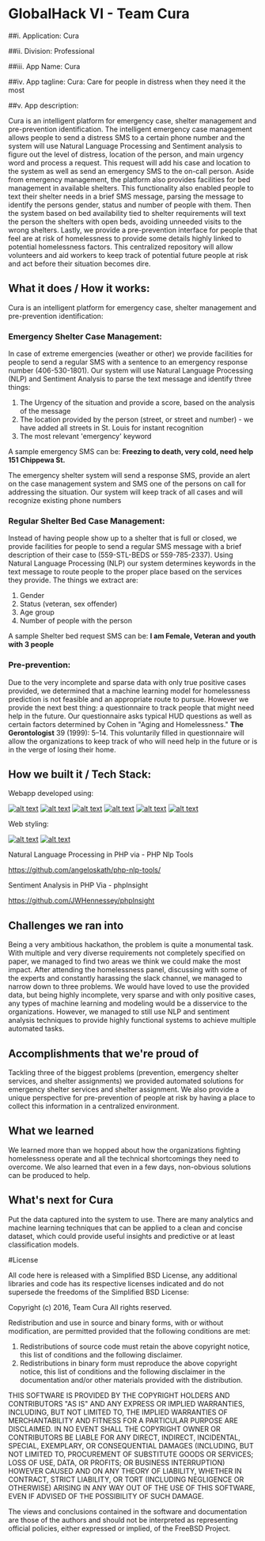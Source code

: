 # GlobalHack VI - Team Cura

##i. Application: Cura

##ii. Division: Professional

##iii. App Name: Cura

##iv. App tagline: Cura: Care for people in distress when they need it the most

##v. App description:

Cura is an intelligent platform for emergency case, shelter management and pre-prevention identification. The intelligent emergency case management allows people to send a distress SMS to a certain phone number and the system will use Natural Language Processing and Sentiment analysis to figure out the level of distress, location of the person, and main urgency word and process a request. This request will add his case and location to the system as well as send an emergency SMS to the on-call person. Aside from emergency management, the platform also provides facilities for bed management in available shelters. This functionality also enabled people to text their shelter needs in a brief SMS message, parsing the message to identify the persons gender, status and number of people with them. Then the system based on bed availability tied to shelter requirements will text the person the shelters with open beds, avoiding unneeded visits to the wrong shelters. Lastly, we provide a pre-prevention interface for people that feel are at risk of homelessness to provide some details highly linked to potential homelessness factors. This centralized repository will allow volunteers and aid workers to keep track of potential future people at risk and act before their situation becomes dire.

## What it does / How it works:

Cura is an intelligent platform for emergency case, shelter management and pre-prevention identification:

### Emergency Shelter Case Management:

In case of extreme emergencies (weather or other) we provide facilities for people to send a regular SMS with a sentence to an emergency response number (406-530-1801). Our system will use Natural Language Processing (NLP) and Sentiment Analysis to parse the text message and identify three things: 
1. The Urgency of the situation and provide a score, based on the analysis of the message
2. The location provided by the person (street, or street and number) - we have added all streets in St. Louis for instant recognition
3. The most relevant 'emergency' keyword

A sample emergency SMS can be: **Freezing to death, very cold, need help 151 Chippewa St.**

The emergency shelter system will send a response SMS, provide an alert on the case management system and SMS one of the persons on call for addressing the situation. Our system will keep track of all cases and will recognize existing phone numbers

### Regular Shelter Bed Case Management:

Instead of having people show up to a shelter that is full or closed, we provide facilities for people to send a regular SMS message with a brief description of their case to (559-STL-BEDS or 559-785-2337). Using Natural Language Processing (NLP) our system determines keywords in the text message to route people to the proper place based on the services they provide. The things we extract are:

1. Gender
2. Status (veteran, sex offender)
3. Age group
4. Number of people with the person

A sample Shelter bed request SMS can be: **I am Female, Veteran and youth with 3 people**

### Pre-prevention:

Due to the very incomplete and sparse data with only true positive cases provided, we determined that a machine learning model for homelessness prediction is not feasible and an appropriate route to pursue. However we provide the next best thing: a questionnaire to track people that might need help in the future. Our questionnaire asks typical HUD questions as well as certain factors determined by Cohen in "Aging and Homelessness." **The Gerontologist** 39 (1999): 5–14. This voluntarily filled in questionnaire will allow the organizations to keep track of who will need help in the future or is in the verge of losing their home. 


## How we built it / Tech Stack:

Webapp developed using:

[![alt text](http://www.jmbanda.com/meteor-logo.png)](https://www.meteor.com/) 
[![alt text](http://www.jmbanda.com/angular_js.png)](https://angularjs.org/)
[![alt text](http://www.jmbanda.com/mongodb.png)](https://www.mongodb.com/)
[![alt text](http://www.jmbanda.com/php2.jpg)](https://secure.php.net/)
[![alt text](http://www.jmbanda.com/google-maps.jpg)](https://www.google.com/maps)
[![alt text](http://www.jmbanda.com/twilio.png)](https://www.twilio.com)

Web styling:

[![alt text](http://www.jmbanda.com/sass.png)](http://sass-lang.com/)
[![alt text](http://www.jmbanda.com/koala.png)](https://github.com/oklai/koala)

Natural Language Processing in PHP via - PHP Nlp Tools

https://github.com/angeloskath/php-nlp-tools/

Sentiment Analysis in PHP Via - phpInsight 

https://github.com/JWHennessey/phpInsight

## Challenges we ran into

Being a very ambitious hackathon, the problem is quite a monumental task. With multiple and very diverse requirements not completely specified on paper, we managed to find two areas we think we could make the most impact. After attending the homelessness panel, discussing with some of the experts and constantly harassing the slack channel, we managed to narrow down to three problems. We would have loved to use the provided data, but being highly incomplete, very sparse and with only positive cases, any types of machine learning and modeling would be a disservice to the organizations. However, we managed to still use NLP and sentiment analysis techniques to provide highly functional systems to achieve multiple automated tasks. 

## Accomplishments that we're proud of
Tackling three of the biggest problems (prevention, emergency shelter services, and shelter assignments) we provided automated solutions for emergency shelter services and shelter assignment. We also provide a unique perspective for pre-prevention of people at risk by having a place to collect this information in a centralized environment.

## What we learned
We learned more than we hopped about how the organizations fighting homelessness operate and all the technical shortcomings they need to overcome. We also learned that even in a few days, non-obvious solutions can be produced to help.

## What's next for Cura
Put the data captured into the system to use. There are many analytics and machine learning techniques that can be applied to a clean and concise dataset, which could provide useful insights and predictive or at least classification models. 

#License

All code here is released with a Simplified BSD License, any additional libraries and code has its respective licenses indicated and do not supersede the freedoms of the Simplified BSD License:

Copyright (c) 2016, Team Cura
All rights reserved.

Redistribution and use in source and binary forms, with or without
modification, are permitted provided that the following conditions are met:

1. Redistributions of source code must retain the above copyright notice, this
   list of conditions and the following disclaimer.
2. Redistributions in binary form must reproduce the above copyright notice,
   this list of conditions and the following disclaimer in the documentation
   and/or other materials provided with the distribution.

THIS SOFTWARE IS PROVIDED BY THE COPYRIGHT HOLDERS AND CONTRIBUTORS "AS IS" AND
ANY EXPRESS OR IMPLIED WARRANTIES, INCLUDING, BUT NOT LIMITED TO, THE IMPLIED
WARRANTIES OF MERCHANTABILITY AND FITNESS FOR A PARTICULAR PURPOSE ARE
DISCLAIMED. IN NO EVENT SHALL THE COPYRIGHT OWNER OR CONTRIBUTORS BE LIABLE FOR
ANY DIRECT, INDIRECT, INCIDENTAL, SPECIAL, EXEMPLARY, OR CONSEQUENTIAL DAMAGES
(INCLUDING, BUT NOT LIMITED TO, PROCUREMENT OF SUBSTITUTE GOODS OR SERVICES;
LOSS OF USE, DATA, OR PROFITS; OR BUSINESS INTERRUPTION) HOWEVER CAUSED AND
ON ANY THEORY OF LIABILITY, WHETHER IN CONTRACT, STRICT LIABILITY, OR TORT
(INCLUDING NEGLIGENCE OR OTHERWISE) ARISING IN ANY WAY OUT OF THE USE OF THIS
SOFTWARE, EVEN IF ADVISED OF THE POSSIBILITY OF SUCH DAMAGE.

The views and conclusions contained in the software and documentation are those
of the authors and should not be interpreted as representing official policies,
either expressed or implied, of the FreeBSD Project.